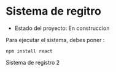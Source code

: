 <h1>Sistema de regitro</h1>


- Estado del proyecto: En construccion

Para ejecutar el sistema, debes poner :

```npm install react```

Sistema de registro 2
